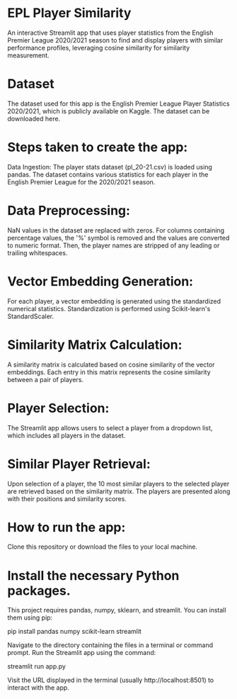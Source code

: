 # EPL Player Similarity
An interactive Streamlit app that uses player statistics from the English Premier League 2020/2021 season to find and display players with similar performance profiles, leveraging cosine similarity for similarity measurement.
# Dataset
The dataset used for this app is the English Premier League Player Statistics 2020/2021, which is publicly available on Kaggle. The dataset can be downloaded here.

# Steps taken to create the app:
Data Ingestion: The player stats dataset (pl_20-21.csv) is loaded using pandas. The dataset contains various statistics for each player in the English Premier League for the 2020/2021 season.

# Data Preprocessing: 
NaN values in the dataset are replaced with zeros. For columns containing percentage values, the '%' symbol is removed and the values are converted to numeric format. Then, the player names are stripped of any leading or trailing whitespaces.

# Vector Embedding Generation: 
For each player, a vector embedding is generated using the standardized numerical statistics. Standardization is performed using Scikit-learn's StandardScaler.

# Similarity Matrix Calculation: 
A similarity matrix is calculated based on cosine similarity of the vector embeddings. Each entry in this matrix represents the cosine similarity between a pair of players.

# Player Selection: 
The Streamlit app allows users to select a player from a dropdown list, which includes all players in the dataset.

# Similar Player Retrieval: 
Upon selection of a player, the 10 most similar players to the selected player are retrieved based on the similarity matrix. The players are presented along with their positions and similarity scores.

# How to run the app:
Clone this repository or download the files to your local machine.

# Install the necessary Python packages. 
This project requires pandas, numpy, sklearn, and streamlit. You can install them using pip:

pip install pandas numpy scikit-learn streamlit

Navigate to the directory containing the files in a terminal or command prompt.
Run the Streamlit app using the command:

streamlit run app.py

Visit the URL displayed in the terminal (usually http://localhost:8501) to interact with the app.
